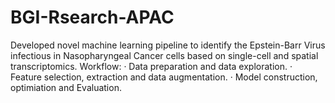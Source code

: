 # BGI-Rsearch-APAC

Developed novel machine learning pipeline to identify the Epstein-Barr Virus infectious in Nasopharyngeal Cancer cells based on single-cell and spatial transcriptomics.
Workflow:
· Data preparation and data exploration.
· Feature selection, extraction and data augmentation.
· Model construction, optimiation and Evaluation.
